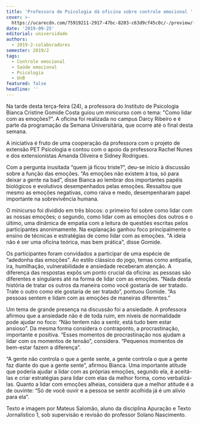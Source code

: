 ```yaml
---
title: 'Professora de Psicologia dá oficina sobre controle emocional '
cover: >-
  https://ucarecdn.com/75919211-2917-47bc-8203-c63d9cf45c0c/-/preview/-/sharp/19/
date: '2019-09-25'
editorial: universidade
authors:
  - 2019-2-colaboradores
semester: 2019/2
tags:
  - Controle emocional
  - Saúde emocional
  - Psicologia
  - UnB
featured: false
headline: ''
---
```

Na tarde desta terça-feira (24), a professora do Instituto de Psicologia Bianca Cristine Gomide Costa guiou um minicurso com o tema: "Como lidar com as emoções?". A oficina foi realizada no campus Darcy Ribeiro e é parte da programação da Semana Universitária, que ocorre até o final desta semana.



A iniciativa é fruto de uma cooperação da professora com o projeto de extensão PET Psicologia e contou com o apoio da professora Rachel Nunes e dos extensionistas Amanda Oliveira e Sidney Rodrigues.



Com a pergunta inusitada “quem já ficou triste?”, deu-se início à discussão sobre a função das emoções. “As emoções não existem à toa, só para deixar a gente na bad”, disse Bianca ao lembrar dos importantes papéis biológicos e evolutivos desempenhados pelas emoções. Ressaltou que mesmo as emoções negativas, como raiva e medo, desempenharam papel importante na sobrevivência humana.



O minicurso foi dividido em três blocos: o primeiro foi sobre como lidar com as nossas emoções; o segundo, como lidar com as emoções dos outros e o último, uma dinâmica de empatia com a leitura de questões escritas pelos participantes anonimamente. Na explanação ganhou foco principalmente o ensino de técnicas e estratégias de como lidar com as emoções. "A ideia não é ser uma oficina teórica, mas bem prática", disse Gomide.



Os participantes foram convidados a participar de uma espécie de “adedonha das emoções”. Ao estilo clássico do jogo, temas como antipatia, ira, humilhação, vulnerabilidade e ansiedade receberam atenção. A diferença das respostas expôs um ponto crucial da oficina: as pessoas são diferentes e singulares até na forma de lidar com as emoções. “Nada desta história de tratar os outros da maneira como você gostaria de ser tratado. Trate o outro como ele gostaria de ser tratado”, pontuou Gomide. “As pessoas sentem e lidam com as emoções de maneiras diferentes.”



Um tema de grande presença na discussão foi a ansiedade. A professora afirmou que a ansiedade não é de toda ruim, em níveis de normalidade pode ajudar no foco: “Não tentem não a sentir, está tudo bem estar ansioso”. Da mesma forma considera o contraponto, a procrastinação, importante e positiva. “Esses momentos de procrastinação nos ajudam a lidar com os momentos de tensão”, considera. “Pequenos momentos de bem-estar fazem a diferença”.



“A gente não controla o que a gente sente, a gente controla o que a gente faz diante do que a gente sente”, afirmou Bianca. Uma importante atitude que poderia ajudar a lidar com as próprias emoções, segundo ela, é aceitá-las e criar estratégias para lidar com elas da melhor forma, como verbalizá-las. Quanto a lidar com emoções alheias, considera que a melhor atitude é a de ouvinte: “Só de você ouvir e a pessoa se sentir acolhida já é um alívio para ela”.



Texto e imagem por Mateus Salomão, aluno da disciplina Apuração e Texto Jornalístico 1, sob supervisão e revisão do professor Solano Nascimento.
